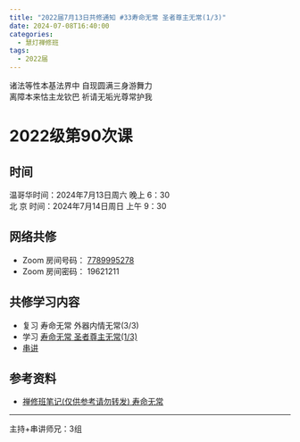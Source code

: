 ```yaml
---
title: "2022届7月13日共修通知 #33寿命无常 圣者尊主无常(1/3)"
date: 2024-07-08T16:40:00
categories:
  - 慧灯禅修班
tags:
  - 2022届
---
```

诸法等性本基法界中 自现圆满三身游舞力\
离障本来怙主龙钦巴 祈请无垢光尊常护我

# 2022级第90次课

## 时间

温哥华时间：2024年7月13日周六 晚上 6：30\
北  京 时间：2024年7月14日周日 上午 9：30

## 网络共修

* Zoom 房间号码： [7789995278](https://us02web.zoom.us/j/7789995278?pwd=VjZmbWJFY2k2K0E5RVB2cTNIQmhqUT09)
* Zoom 房间密码： 19621211

## 共修学习内容

* 复习 寿命无常 外器内情无常(3/3)
* 学习 [寿命无常 圣者尊主无常(1/3)](https://www.huidengchanxiu.net/4jx/2wc/04)
* [串讲](https://box.hdcxb.net/%E5%85%B6%E4%BB%96%E8%B5%84%E6%96%99/f/2022%E5%B1%8A)


## 参考资料

* [禅修班笔记(仅供参考请勿转发) 寿命无常](https://bj.cxb123.cc/2wc/)
- - -


主持+串讲师兄：3组
